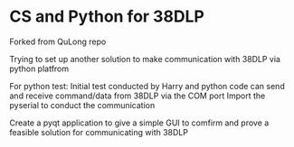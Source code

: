 # CS and Python for 38DLP
Forked from QuLong repo

Trying to set up another solution to make communication with 38DLP via python platfrom

For python test:
Initial test conducted by Harry and python code can send and receive command/data from 38DLP via the COM port
Import the pyserial to conduct the communication

Create a pyqt application to give a simple GUI to comfirm and prove a feasible solution for communicating with 38DLP
